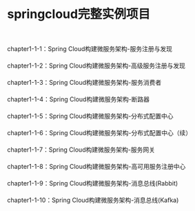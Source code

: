 <h1>springcloud完整实例项目</h1><br/>
<div style="line-height:25px">
  <p>chapter1-1-1：Spring Cloud构建微服务架构-服务注册与发现</p>
  <p>chapter1-1-2：Spring Cloud构建微服务架构-高级服务注册与发现</p>
  <p>chapter1-1-3：Spring Cloud构建微服务架构-服务消费者</p>
  <p>chapter1-1-4：Spring Cloud构建微服务架构-断路器</p>
  <p>chapter1-1-5：Spring Cloud构建微服务架构-分布式配置中心</p>
  <p>chapter1-1-6：Spring Cloud构建微服务架构-分布式配置中心（续）</p>
  <p>chapter1-1-7：Spring Cloud构建微服务架构-服务网关</p>
  <p>chapter1-1-8：Spring Cloud构建微服务架构-高可用服务注册中心</p>
  <p>chapter1-1-9：Spring Cloud构建微服务架构-消息总线(Rabbit)</p>
  <p>chapter1-1-10：Spring Cloud构建微服务架构-消息总线(Kafka)</p>
</div>
